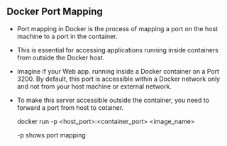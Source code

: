 ## Docker Port Mapping

- Port mapping in Docker is the process of mapping a port on the host machine to a port in the container.
- This is essential for accessing applications running inside containers from outside the Docker host.

- Imagine if your Web app. running inside a Docker container on a Port 3200. By default, this port is accessible within a Docker network only and not from your host machine or external network.
- To make this server accessible outside the container, you need to forward a port from host to cotainer.

  docker run -p <host_port>:<container_port> <image_name>

  -p shows port mapping
